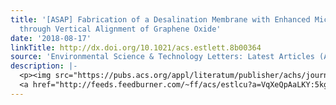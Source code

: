 ```yaml
---
title: '[ASAP] Fabrication of a Desalination Membrane with Enhanced Microbial Resistance
  through Vertical Alignment of Graphene Oxide'
date: '2018-08-17'
linkTitle: http://dx.doi.org/10.1021/acs.estlett.8b00364
source: 'Environmental Science & Technology Letters: Latest Articles (ACS Publications)'
description: |-
  <p><img src="https://pubs.acs.org/appl/literatum/publisher/achs/journals/content/estlcu/0/estlcu.ahead-of-print/acs.estlett.8b00364/20180817-01/images/medium/ez-2018-003648_0004.gif" alt="TOC Graphic"/></p><div><cite>Environmental Science & Technology Letters</cite></div><div>DOI: 10.1021/acs.estlett.8b00364</div><div class="feedflare">
  <a href="http://feeds.feedburner.com/~ff/acs/estlcu?a=VqXeQpAaLKY:5kg0LGSrLUs:yIl2AUoC8zA"><img src="http://feeds.feedburner.com/~ff/acs/estlcu?d=yIl2AUoC8zA" bo
---
```

